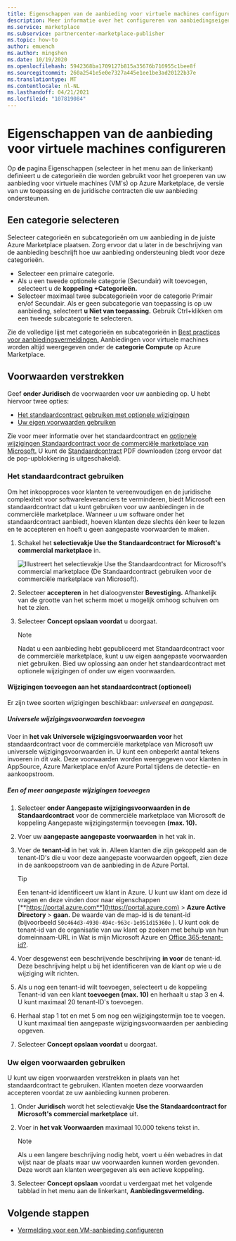 ```yaml
---
title: Eigenschappen van de aanbieding voor virtuele machines configureren op Azure Marketplace
description: Meer informatie over het configureren van aanbiedingseigenschappen voor virtuele machines op Azure Marketplace.
ms.service: marketplace
ms.subservice: partnercenter-marketplace-publisher
ms.topic: how-to
author: emuench
ms.author: mingshen
ms.date: 10/19/2020
ms.openlocfilehash: 5942368ba1709127b815a35676b716955c1bee8f
ms.sourcegitcommit: 260a2541e5e0e7327a445e1ee1be3ad20122b37e
ms.translationtype: MT
ms.contentlocale: nl-NL
ms.lasthandoff: 04/21/2021
ms.locfileid: "107819084"
---
```

# <a name="configure-virtual-machine-offer-properties"></a>Eigenschappen van de aanbieding voor virtuele machines configureren

Op **de** pagina Eigenschappen (selecteer in het menu aan de linkerkant) definieert u de categorieën die worden gebruikt voor het groeperen van uw aanbieding voor virtuele machines (VM's) op Azure Marketplace, de versie van uw toepassing en de juridische contracten die uw aanbieding ondersteunen.

## <a name="select-a-category"></a>Een categorie selecteren

Selecteer categorieën en subcategorieën om uw aanbieding in de juiste Azure Marketplace plaatsen. Zorg ervoor dat u later in de beschrijving van de aanbieding beschrijft hoe uw aanbieding ondersteuning biedt voor deze categorieën.

- Selecteer een primaire categorie.
- Als u een tweede optionele categorie (Secundair) wilt toevoegen, selecteert u de **koppeling +Categorieën.**
- Selecteer maximaal twee subcategorieën voor de categorie Primair en/of Secundair. Als er geen subcategorie van toepassing is op uw aanbieding, selecteert **u Niet van toepassing.** Gebruik Ctrl+klikken om een tweede subcategorie te selecteren.

Zie de volledige lijst met categorieën en subcategorieën in [Best practices voor aanbiedingsvermeldingen.](gtm-offer-listing-best-practices.md) Aanbiedingen voor virtuele machines worden altijd weergegeven onder de **categorie Compute** op Azure Marketplace.

## <a name="provide-terms-and-conditions"></a>Voorwaarden verstrekken

Geef **onder Juridisch** de voorwaarden voor uw aanbieding op. U hebt hiervoor twee opties:

- [Het standaardcontract gebruiken met optionele wijzigingen](#use-the-standard-contract)
- [Uw eigen voorwaarden gebruiken](#use-your-own-terms-and-conditions)

Zie voor meer informatie over het standaardcontract en [optionele wijzigingen Standaardcontract voor de commerciële marketplace van Microsoft.](standard-contract.md) U kunt de [Standaardcontract](https://go.microsoft.com/fwlink/?linkid=2041178) PDF downloaden (zorg ervoor dat de pop-upblokkering is uitgeschakeld).

### <a name="use-the-standard-contract"></a>Het standaardcontract gebruiken

Om het inkoopproces voor klanten te vereenvoudigen en de juridische complexiteit voor softwareleveranciers te verminderen, biedt Microsoft een standaardcontract dat u kunt gebruiken voor uw aanbiedingen in de commerciële marketplace. Wanneer u uw software onder het standaardcontract aanbiedt, hoeven klanten deze slechts één keer te lezen en te accepteren en hoeft u geen aangepaste voorwaarden te maken.

1. Schakel het **selectievakje Use the Standaardcontract for Microsoft's commercial marketplace** in.

   ![Illustreert het selectievakje Use the Standaardcontract for Microsoft's commercial marketplace (De Standaardcontract gebruiken voor de commerciële marketplace van Microsoft).](partner-center-portal/media/use-standard-contract.png)

1. Selecteer **accepteren** in het dialoogvenster **Bevestiging.** Afhankelijk van de grootte van het scherm moet u mogelijk omhoog schuiven om het te zien.
1. Selecteer **Concept opslaan voordat** u doorgaat.

   > [!NOTE]
   > Nadat u een aanbieding hebt gepubliceerd met Standaardcontract voor de commerciële marketplace, kunt u uw eigen aangepaste voorwaarden niet gebruiken. Bied uw oplossing aan onder het standaardcontract met optionele wijzigingen of onder uw eigen voorwaarden.

#### <a name="add-amendments-to-the-standard-contract-optional"></a>Wijzigingen toevoegen aan het standaardcontract (optioneel)

Er zijn twee soorten wijzigingen beschikbaar: *universeel* en *aangepast.*

##### <a name="add-universal-amendment-terms"></a>Universele wijzigingsvoorwaarden toevoegen

Voer in **het vak Universele wijzigingsvoorwaarden voor** het standaardcontract voor de commerciële marketplace van Microsoft uw universele wijzigingsvoorwaarden in. U kunt een onbeperkt aantal tekens invoeren in dit vak. Deze voorwaarden worden weergegeven voor klanten in AppSource, Azure Marketplace en/of Azure Portal tijdens de detectie- en aankoopstroom.

##### <a name="add-one-or-more-custom-amendments"></a>Een of meer aangepaste wijzigingen toevoegen

1. Selecteer **onder Aangepaste wijzigingsvoorwaarden in de Standaardcontract** voor de commerciële marketplace van Microsoft de koppeling Aangepaste wijzigingstermijn toevoegen **(max. 10).**
2. Voer uw **aangepaste aangepaste voorwaarden** in het vak in.
3. Voer de **tenant-id** in het vak in. Alleen klanten die zijn gekoppeld aan de tenant-ID's die u voor deze aangepaste voorwaarden opgeeft, zien deze in de aankoopstroom van de aanbieding in de Azure Portal.

   > [!TIP]
   > Een tenant-id identificeert uw klant in Azure. U kunt uw klant om deze id vragen en deze vinden door naar eigenschappen [**https://portal.azure.com**](https://portal.azure.com)  >  **Azure Active Directory**  >  **gaan.** De waarde van de map-id is de tenant-id (bijvoorbeeld `50c464d3-4930-494c-963c-1e951d15360e` ). U kunt ook de tenant-id van de organisatie van uw klant op zoeken met behulp van hun domeinnaam-URL in Wat is mijn Microsoft Azure en [Office 365-tenant-id?](https://www.whatismytenantid.com/).

4. Voer desgewenst een beschrijvende beschrijving **in voor** de tenant-id. Deze beschrijving helpt u bij het identificeren van de klant op wie u de wijziging wilt richten.
5. Als u nog een tenant-id wilt toevoegen, selecteert u de koppeling Tenant-id van een klant **toevoegen (max. 10)** en herhaalt u stap 3 en 4. U kunt maximaal 20 tenant-ID's toevoegen.
6. Herhaal stap 1 tot en met 5 om nog een wijzigingstermijn toe te voegen. U kunt maximaal tien aangepaste wijzigingsvoorwaarden per aanbieding opgeven.
7. Selecteer **Concept opslaan voordat** u doorgaat.

### <a name="use-your-own-terms-and-conditions"></a>Uw eigen voorwaarden gebruiken

U kunt uw eigen voorwaarden verstrekken in plaats van het standaardcontract te gebruiken. Klanten moeten deze voorwaarden accepteren voordat ze uw aanbieding kunnen proberen.

1. Onder **Juridisch** wordt het selectievakje **Use the Standaardcontract for Microsoft's commercial marketplace** uit.
1. Voer in **het vak Voorwaarden** maximaal 10.000 tekens tekst in.

   > [!NOTE]
   > Als u een langere beschrijving nodig hebt, voert u één webadres in dat wijst naar de plaats waar uw voorwaarden kunnen worden gevonden. Deze wordt aan klanten weergegeven als een actieve koppeling.

1. Selecteer **Concept opslaan** voordat u verdergaat met het volgende tabblad in het menu aan de linkerkant, **Aanbiedingsvermelding.**

## <a name="next-steps"></a>Volgende stappen

- [Vermelding voor een VM-aanbieding configureren](azure-vm-create-listing.md)
